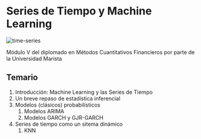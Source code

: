 # Series de Tiempo y Machine Learning

![time-series](https://imgur.com/2Vck4np.png)

Módulo V del diplomado en Métodos Cuantitativos Financieros por parte de la Universidad Marista

## Temario
1. Introducción: Machine Learning y las Series de Tiempo
2. Un breve repaso de estadística inferencial
3. Modelos (clásicos) probabilísticos
    1. Modelos ARIMA
    2. Modelos GARCH y GJR-GARCH
4. Series de tiempo como un sitema dinámico
    1. KNN
